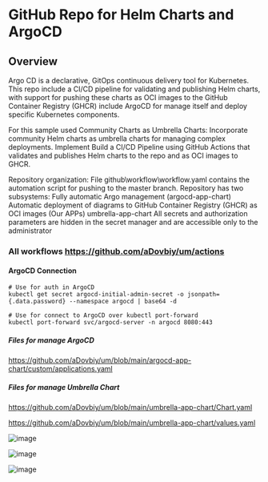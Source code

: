 # GitHub Repo for Helm Charts and ArgoCD
## Overview
Argo CD is a declarative, GitOps continuous delivery tool for Kubernetes.
This repo include a CI/CD pipeline for validating and publishing 
Helm charts, with support for pushing these charts as OCI images to the 
GitHub Container Registry (GHCR) include ArgoCD for manage itself and deploy specific Kubernetes components.

For this sample used Community Charts as Umbrella Charts: Incorporate community Helm charts as umbrella charts for managing complex deployments.
Implement Build a CI/CD Pipeline using GitHub Actions that validates and publishes Helm charts to the repo and as OCI images to GHCR.

Repository organization:
File github\workflow\workflow.yaml contains the automation script for pushing to the master branch.
Repository has two subsystems:
Fully automatic Argo management (argocd-app-chart)
Automatic deployment of diagrams to GitHub Container Registry (GHCR) as OCI images (Our APPs) umbrella-app-chart
All secrets and authorization parameters are hidden in the secret manager and are accessible only to the administrator

### All workflows https://github.com/aDovbiy/um/actions

#### ArgoCD  Connection
```ShellSession
# Use for auth in ArgoCD
kubectl get secret argocd-initial-admin-secret -o jsonpath={.data.password} --namespace argocd | base64 -d

# Use for connect to ArgoCD over kubectl port-forward
kubectl port-forward svc/argocd-server -n argocd 8080:443
```
##### Files for manage ArgoCD

https://github.com/aDovbiy/um/blob/main/argocd-app-chart/custom/applications.yaml

##### Files for manage Umbrella Chart

https://github.com/aDovbiy/um/blob/main/umbrella-app-chart/Chart.yaml

https://github.com/aDovbiy/um/blob/main/umbrella-app-chart/values.yaml


![image](https://github.com/user-attachments/assets/3ea362ff-fbf3-48a2-af87-495daa370a24)

![image](https://github.com/user-attachments/assets/d1c5f402-47a8-4e60-927b-595078d878e3)

![image](https://github.com/user-attachments/assets/c640c137-9bcc-46a5-8c88-8aca0c2bb749)





